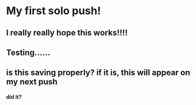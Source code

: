 # My first solo push!
## I really really hope this works!!!!


## Testing......

## is this saving properly? if it is, this will appear on my next push

#### did it?

